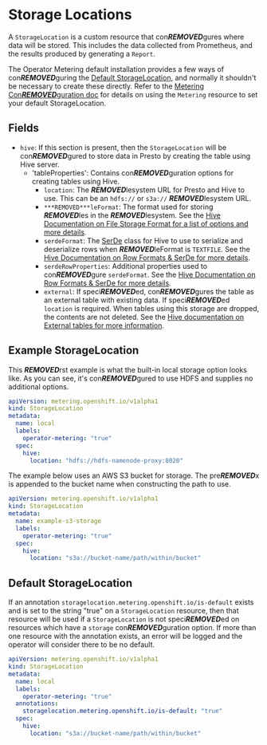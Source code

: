 # Storage Locations

A `StorageLocation` is a custom resource that con***REMOVED***gures where data will be stored.
This includes the data collected from Prometheus, and the results produced by generating a `Report`.

The Operator Metering default installation provides a few ways of con***REMOVED***guring the [Default StorageLocation](#default-storagelocation), and normally it shouldn't be necessary to create these directly.
Refer to the [Metering Con***REMOVED***guration doc](metering-con***REMOVED***g.md#storing-data-in-s3) for details on using the `Metering` resource to set your default StorageLocation.

## Fields

- `hive`: If this section is present, then the `StorageLocation` will be con***REMOVED***gured to store data in Presto by creating the table using Hive server.
  - 'tableProperties': Contains con***REMOVED***guration options for creating tables using Hive.
    - `location`: The ***REMOVED***lesystem URL for Presto and Hive to use. This can be an `hdfs://` or `s3a://` ***REMOVED***lesystem URL.
    - `***REMOVED***leFormat`: The format used for storing ***REMOVED***les in the ***REMOVED***lesystem. See the [Hive Documentation on File Storage Format for a list of options and more details][hiveFileFormat].
    - `serdeFormat`: The [SerDe][hiveSerde] class for Hive to use to serialize and deserialize rows when ***REMOVED***leFormat is `TEXTFILE`. See the [Hive Documentation on Row Formats & SerDe for more details][hiveSerdeFormat].
    - `serdeRowProperties`: Additional properties used to con***REMOVED***gure `serdeFormat`. See the [Hive Documentation on Row Formats & SerDe for more details][hiveSerdeFormat].
    - `external`: If speci***REMOVED***ed, con***REMOVED***gures the table as an external table with existing data. If speci***REMOVED***ed `location` is required. When tables using this storage are dropped, the contents are not deleted. See the [Hive documentation on External tables for more information][hiveExternalTables].

## Example StorageLocation

This ***REMOVED***rst example is what the built-in local storage option looks like.
As you can see, it's con***REMOVED***gured to use HDFS and supplies no additional options.

```yaml
apiVersion: metering.openshift.io/v1alpha1
kind: StorageLocation
metadata:
  name: local
  labels:
    operator-metering: "true"
  spec:
    hive:
      location: "hdfs://hdfs-namenode-proxy:8020"
```

The example below uses an AWS S3 bucket for storage.
The pre***REMOVED***x is appended to the bucket name when constructing the path to use.

```yaml
apiVersion: metering.openshift.io/v1alpha1
kind: StorageLocation
metadata:
  name: example-s3-storage
  labels:
    operator-metering: "true"
  spec:
    hive:
      location: "s3a://bucket-name/path/within/bucket"
```

## Default StorageLocation

If an annotation `storagelocation.metering.openshift.io/is-default` exists and is set to the string "true" on a `StorageLocation` resource, then that resource will be used if a `StorageLocation` is not speci***REMOVED***ed on resources which have a `storage` con***REMOVED***guration option.
If more than one resource with the annotation exists, an error will be logged and the operator will consider there to be no default.

```yaml
apiVersion: metering.openshift.io/v1alpha1
kind: StorageLocation
metadata:
  name: local
  labels:
    operator-metering: "true"
  annotations:
    storagelocation.metering.openshift.io/is-default: "true"
  spec:
    hive:
      location: "s3a://bucket-name/path/within/bucket"
```

[hiveFileFormat]: https://cwiki.apache.org/confluence/display/Hive/LanguageManual+DDL#LanguageManualDDL-StorageFormatsStorageFormatsRowFormat,StorageFormat,andSerDe
[hiveSerdeFormat]: https://cwiki.apache.org/confluence/display/Hive/LanguageManual+DDL#LanguageManualDDL-RowFormats&SerDe
[hiveSerde]: https://cwiki.apache.org/confluence/display/Hive/SerDe
[hiveExternalTables]: https://cwiki.apache.org/confluence/display/Hive/LanguageManual+DDL#LanguageManualDDL-ExternalTables
